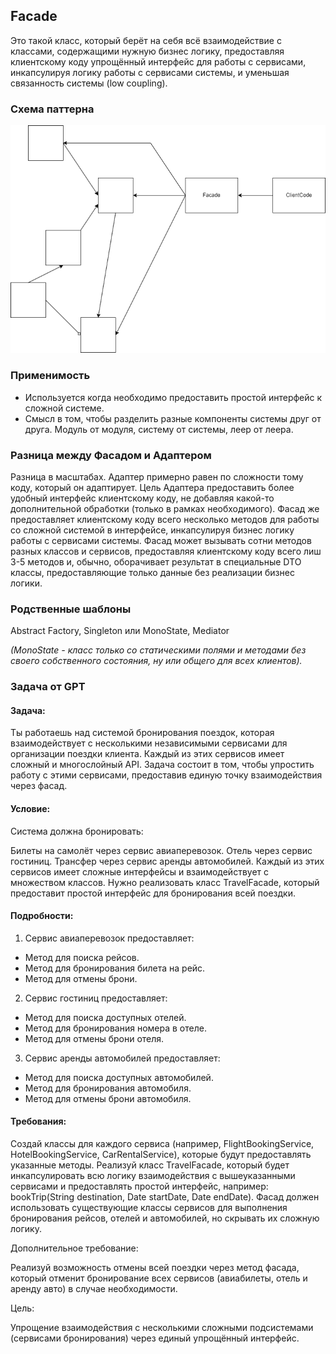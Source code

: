 ## Facade
Это такой класс, который берёт на себя всё взаимодействие с классами, содержащими нужную бизнес логику,
предоставляя клиентскому коду упрощённый интерфейс для работы с сервисами, инкапсулируя логику работы с сервисами системы,
и уменьшая связанность системы (low coupling).

### Схема паттерна
<img src="./imgs/img_1.png">

### Применимость
* Используется когда необходимо предоставить простой интерфейс к сложной системе.
* Смысл в том, чтобы разделить разные компоненты системы друг от друга. Модуль от модуля, систему от системы, леер от леера.

### Разница между Фасадом и Адаптером
Разница в масштабах.
Адаптер примерно равен по сложности тому коду, который он адаптирует. 
Цель Адаптера предоставить более удобный интерфейс клиентскому коду, не добавляя какой-то дополнительной обработки (только в рамках необходимого).
Фасад же предоставляет клиентскому коду всего несколько методов для работы со сложной системой в интерфейсе,
инкапсулируя бизнес логику работы с сервисами системы. Фасад может вызывать сотни методов разных классов и сервисов,
предоставляя клиентскому коду всего лиш 3-5 методов и, обычно, оборачивает результат в специальные DTO классы,
предоставляющие только данные без реализации бизнес логики.

### Родственные шаблоны
Abstract Factory, Singleton или MonoState, Mediator

<i> (MonoState - класс только со статическими полями и методами без своего собственного состояния, ну или общего для всех клиентов).</i>

### Задача от GPT
#### Задача:
Ты работаешь над системой бронирования поездок, которая взаимодействует с несколькими независимыми сервисами для организации поездки клиента. Каждый из этих сервисов имеет сложный и многослойный API. Задача состоит в том, чтобы упростить работу с этими сервисами, предоставив единую точку взаимодействия через фасад.

#### Условие:
Система должна бронировать:

Билеты на самолёт через сервис авиаперевозок.
Отель через сервис гостиниц.
Трансфер через сервис аренды автомобилей.
Каждый из этих сервисов имеет сложные интерфейсы и взаимодействует с множеством классов. Нужно реализовать класс TravelFacade, который предоставит простой интерфейс для бронирования всей поездки.

#### Подробности:
1. Сервис авиаперевозок предоставляет:

* Метод для поиска рейсов.
* Метод для бронирования билета на рейс.
* Метод для отмены брони.

2. Сервис гостиниц предоставляет:

* Метод для поиска доступных отелей.
* Метод для бронирования номера в отеле.
* Метод для отмены брони отеля.

3. Сервис аренды автомобилей предоставляет:

* Метод для поиска доступных автомобилей.
* Метод для бронирования автомобиля.
* Метод для отмены брони автомобиля.

#### Требования:
Создай классы для каждого сервиса (например, FlightBookingService, HotelBookingService, CarRentalService), которые будут предоставлять указанные методы.
Реализуй класс TravelFacade, который будет инкапсулировать всю логику взаимодействия с вышеуказанными сервисами и предоставлять простой интерфейс, например: bookTrip(String destination, Date startDate, Date endDate).
Фасад должен использовать существующие классы сервисов для выполнения бронирования рейсов, отелей и автомобилей, но скрывать их сложную логику.

Дополнительное требование:

Реализуй возможность отмены всей поездки через метод фасада, который отменит бронирование всех сервисов (авиабилеты, отель и аренду авто) в случае необходимости.

Цель:

Упрощение взаимодействия с несколькими сложными подсистемами (сервисами бронирования) через единый упрощённый интерфейс.